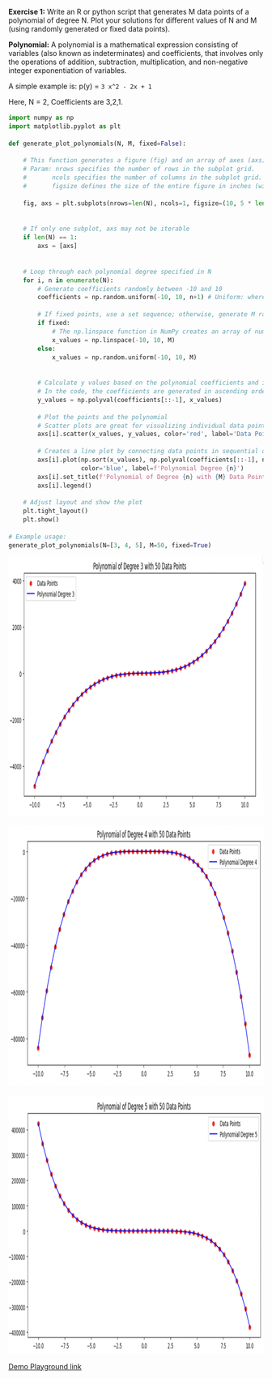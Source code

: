 **Exercise 1:** Write an R or python script that generates M data points of a polynomial of degree N. Plot your solutions for different values of N and M (using randomly generated or fixed data points).

**Polynomial:** A polynomial is a mathematical expression consisting of variables (also known as indeterminates) and coefficients, that involves only the operations of addition, subtraction, multiplication, and non-negative integer exponentiation of variables. 

A simple example is: p(y) = `3 x^2 - 2x + 1`

Here, N = 2, Coefficients are 3,2,1.

```py
import numpy as np
import matplotlib.pyplot as plt

def generate_plot_polynomials(N, M, fixed=False):

    # This function generates a figure (fig) and an array of axes (axs), where each axis corresponds to a subplot in the figure.
    # Param: nrows specifies the number of rows in the subplot grid.
    #       ncols specifies the number of columns in the subplot grid.
    #       figsize defines the size of the entire figure in inches (width, height).

    fig, axs = plt.subplots(nrows=len(N), ncols=1, figsize=(10, 5 * len(N)))


    # If only one subplot, axs may not be iterable
    if len(N) == 1:
        axs = [axs]


    # Loop through each polynomial degree specified in N
    for i, n in enumerate(N):
        # Generate coefficients randomly between -10 and 10
        coefficients = np.random.uniform(-10, 10, n+1) # Uniform: where each number has an equal probability of being chosen (uniform distribution).
        
        # If fixed points, use a set sequence; otherwise, generate M random x values
        if fixed:
            # The np.linspace function in NumPy creates an array of numbers that are evenly spaced between two endpoints.
            x_values = np.linspace(-10, 10, M) 
        else:
            x_values = np.random.uniform(-10, 10, M)
        

        # Calculate y values based on the polynomial coefficients and input values.
        # In the code, the coefficients are generated in ascending order (from a_0 to a_n), so they must be reversed to match NumPy’s expectations.
        y_values = np.polyval(coefficients[::-1], x_values)
        
        # Plot the points and the polynomial
        # Scatter plots are great for visualizing individual data points
        axs[i].scatter(x_values, y_values, color='red', label='Data Points')

        # Creates a line plot by connecting data points in sequential order.
        axs[i].plot(np.sort(x_values), np.polyval(coefficients[::-1], np.sort(x_values)), 
                    color='blue', label=f'Polynomial Degree {n}')
        axs[i].set_title(f'Polynomial of Degree {n} with {M} Data Points')
        axs[i].legend()
    
    # Adjust layout and show the plot
    plt.tight_layout()
    plt.show()

# Example usage:
generate_plot_polynomials(N=[3, 4, 5], M=50, fixed=True)
```

<img src="lfds2e1-1.png" title="Fig 1" width="1000" height="511"/>&nbsp;&nbsp;&nbsp;&nbsp;
<img src="lfds2e1-2.png" title="Fig 2" width="1000" height="511"/>&nbsp;&nbsp;&nbsp;&nbsp;
<img src="lfds2e1-3.png" title="Fig 3" width="1000" height="511"/>

[Demo Playground link](https://colab.research.google.com/drive/19Rr47dz4CPMi5apmuh0Z_e7_af-gDF7p#scrollTo=_t12LmH8lovK)

